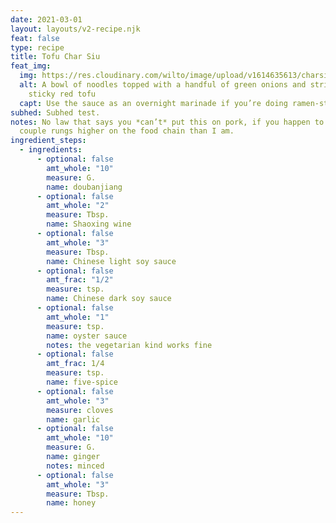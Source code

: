 ```yaml
---
date: 2021-03-01
layout: layouts/v2-recipe.njk
feat: false
type: recipe
title: Tofu Char Siu
feat_img:
  img: https://res.cloudinary.com/wilto/image/upload/v1614635613/charsiu.jpg
  alt: A bowl of noodles topped with a handful of green onions and strips of
    sticky red tofu
  capt: Use the sauce as an overnight marinade if you’re doing ramen-style “chashu.”
subhed: Subhed test.
notes: No law that says you *can’t* put this on pork, if you happen to be a
  couple rungs higher on the food chain than I am.
ingredient_steps:
  - ingredients:
      - optional: false
        amt_whole: "10"
        measure: G.
        name: doubanjiang
      - optional: false
        amt_whole: "2"
        measure: Tbsp.
        name: Shaoxing wine
      - optional: false
        amt_whole: "3"
        measure: Tbsp.
        name: Chinese light soy sauce
      - optional: false
        amt_frac: "1/2"
        measure: tsp.
        name: Chinese dark soy sauce
      - optional: false
        amt_whole: "1"
        measure: tsp.
        name: oyster sauce
        notes: the vegetarian kind works fine
      - optional: false
        amt_frac: 1/4
        measure: tsp.
        name: five-spice
      - optional: false
        amt_whole: "3"
        measure: cloves
        name: garlic
      - optional: false
        amt_whole: "10"
        measure: G.
        name: ginger
        notes: minced
      - optional: false
        amt_whole: "3"
        measure: Tbsp.
        name: honey
---
```

